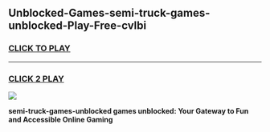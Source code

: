 
## Unblocked-Games-semi-truck-games-unblocked-Play-Free-cvlbi
<h3>
<a href="https://premium76.site?title=semi-truck-games-unblocked&ref=19M">CLICK TO PLAY</a></h3>
<hr>

<h3>
<a href="https://premium76.site?title=semi-truck-games-unblocked&ref=19M">CLICK 2 PLAY</a>
  
</h3>

<a href="https://premium76.site?title=semi-truck-games-unblocked&ref=19M"><img src="https://clearcache.store/games.png"></a>


**semi-truck-games-unblocked games unblocked: Your Gateway to Fun and Accessible Online Gaming**
